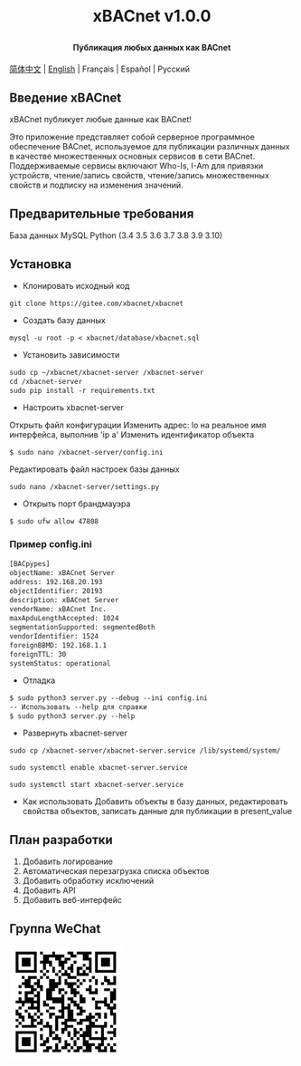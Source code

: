 <h1 align="center" style="margin: 30px 0 30px; font-weight: bold;">xBACnet v1.0.0</h1>
<h4 align="center">Публикация любых данных как BACnet</h4>

[简体中文](./README_CN.md) | [English](./README.md) | Français | Español | Русский

## Введение xBACnet

xBACnet публикует любые данные как BACnet!

Это приложение представляет собой серверное программное обеспечение BACnet, используемое для публикации различных данных в качестве множественных основных сервисов в сети BACnet.
Поддерживаемые сервисы включают Who-Is, I-Am для привязки устройств, чтение/запись свойств, чтение/запись множественных свойств и подписку на изменения значений.


## Предварительные требования
База данных MySQL
Python (3.4 3.5 3.6 3.7 3.8 3.9 3.10)


## Установка

* Клонировать исходный код
```
git clone https://gitee.com/xbacnet/xbacnet
```
* Создать базу данных
```
mysql -u root -p < xbacnet/database/xbacnet.sql
```
* Установить зависимости
```
sudo cp ~/xbacnet/xbacnet-server /xbacnet-server
cd /xbacnet-server
sudo pip install -r requirements.txt
```

* Настроить xbacnet-server

Открыть файл конфигурации
Изменить адрес: lo на реальное имя интерфейса, выполнив 'ip a'
Изменить идентификатор объекта
```
$ sudo nano /xbacnet-server/config.ini
```

Редактировать файл настроек базы данных
```
sudo nano /xbacnet-server/settings.py
```

* Открыть порт брандмауэра
```
$ sudo ufw allow 47808
```


### Пример config.ini
```
[BACpypes]
objectName: xBACnet Server
address: 192.168.20.193
objectIdentifier: 20193
description: xBACnet Server
vendorName: xBACnet Inc.
maxApduLengthAccepted: 1024
segmentationSupported: segmentedBoth
vendorIdentifier: 1524
foreignBBMD: 192.168.1.1
foreignTTL: 30
systemStatus: operational
```


* Отладка
```
$ sudo python3 server.py --debug --ini config.ini
-- Использовать --help для справки
$ sudo python3 server.py --help
```

* Развернуть xbacnet-server
```
sudo cp /xbacnet-server/xbacnet-server.service /lib/systemd/system/
```

```
sudo systemctl enable xbacnet-server.service
```

```
sudo systemctl start xbacnet-server.service
```

* Как использовать
Добавить объекты в базу данных, редактировать свойства объектов, записать данные для публикации в present_value

## План разработки

1. Добавить логирование
2. Автоматическая перезагрузка списка объектов
3. Добавить обработку исключений
4. Добавить API
5. Добавить веб-интерфейс

## Группа WeChat

![WeChat Group](qr_code_wechat_group.png)
